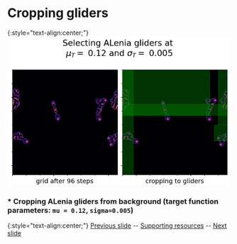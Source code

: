 # Cropping gliders 

{:style="text-align:center;"}
![cropping alenia gliders from CA background](https://raw.githubusercontent.com/riveSunder/fractal_persistence/master/docs/assets/alenia_glider_crop.png)

### * Cropping ALenia gliders from background (target function parameters: `mu = 0.12`, `sigma=0.005`)

{:style="text-align:center;"}
[Previous slide](https://rivesunder.github.io/fractal_persistence/al24_slide_009) -- [Supporting resources](https://rivesunder.github.io/fractal_persistence) -- [Next slide](https://rivesunder.github.io/fractal_persistence/al24_slide_011)

